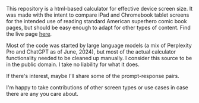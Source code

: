 This repository is a html-based calculator for effective device screen size. It was made with the intent to compare iPad and Chromebook tablet screens for the intended use of reading standard American superhero comic book pages, but should be easy enough to adapt for other types of content. Find the live page [here](https://josef.spjut.me/essc/).

Most of the code was started by large language models (a mix of Perplexity Pro and ChatGPT as of June, 2024), but most of the actual calculator functionality needed to be cleaned up manually. I consider this source to be in the public domain. I take no liability for what it does.

If there's interest, maybe I'll share some of the prompt-response pairs.

I'm happy to take contributions of other screen types or use cases in case there are any you care about.
